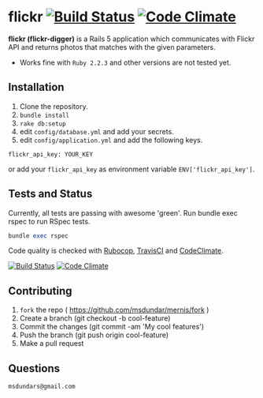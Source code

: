 # flickr [![Build Status](https://secure.travis-ci.org/msdundar/flickr.svg?branch=master)](http://travis-ci.org/msdundar/flickr) [![Code Climate](https://img.shields.io/codeclimate/github/msdundar/flickr.svg)](https://codeclimate.com/github/msdundar/flickr)

**flickr (flickr-digger)** is a Rails 5 application which communicates with Flickr API and returns photos that matches with the given parameters.

* Works fine with `Ruby 2.2.3` and other versions are not tested yet.

## Installation

1. Clone the repository.
2. `bundle install`
3. `rake db:setup`
4. edit `config/database.yml` and add your secrets.
5. edit `config/application.yml` and add the following keys.

```
flickr_api_key: YOUR_KEY
```

or add your `flickr_api_key` as environment variable `ENV['flickr_api_key']`.

## Tests and Status

Currently, all tests are passing with awesome 'green'. Run bundle exec rspec to run RSpec tests.

```ruby
bundle exec rspec
```

Code quality is checked with [Rubocop](https://github.com/bbatsov/rubocop), [TravisCI](https://travis-ci.org/) and [CodeClimate](https://codeclimate.com/).

[![Build Status](https://secure.travis-ci.org/msdundar/flickr.svg?branch=master)](http://travis-ci.org/msdundar/flickr) [![Code Climate](https://img.shields.io/codeclimate/github/msdundar/flickr.svg)](https://codeclimate.com/github/msdundar/flickr)

## Contributing

1. `fork` the repo ( https://github.com/msdundar/mernis/fork )
2. Create a branch (git checkout -b cool-feature)
3. Commit the changes (git commit -am 'My cool features')
4. Push the branch (git push origin cool-feature)
5. Make a pull request


## Questions

```
msdundars@gmail.com
```
